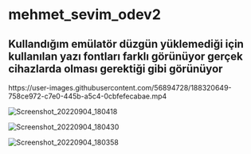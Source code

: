 # mehmet_sevim_odev2
<h2>Kullandığım emülatör düzgün yüklemediği için kullanılan yazı fontları farklı görünüyor gerçek cihazlarda olması gerektiği gibi görünüyor</h2>
https://user-images.githubusercontent.com/56894728/188320649-758ce972-c7e0-445b-a5c4-0cbfefecabae.mp4

![Screenshot_20220904_180418](https://user-images.githubusercontent.com/56894728/188320233-a31c064e-3427-439d-ae43-4ed66ca32d27.png)

![Screenshot_20220904_180430](https://user-images.githubusercontent.com/56894728/188320235-31a7c8d3-4b3c-41e0-a84e-ae4919cf37ff.png)

![Screenshot_20220904_180358](https://user-images.githubusercontent.com/56894728/188320236-b4e7981a-132b-424a-b8d3-b4bee0fcf2ab.png)








